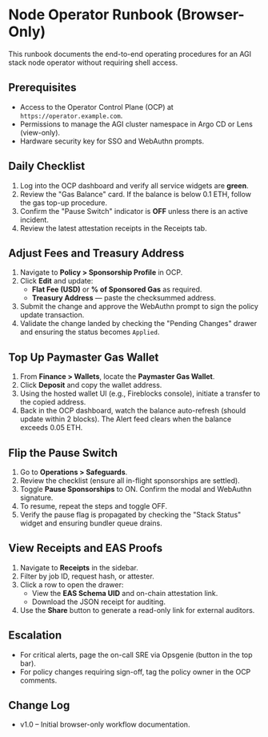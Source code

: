 # Node Operator Runbook (Browser-Only)

This runbook documents the end-to-end operating procedures for an AGI stack node operator without requiring shell access.

## Prerequisites
- Access to the Operator Control Plane (OCP) at `https://operator.example.com`.
- Permissions to manage the AGI cluster namespace in Argo CD or Lens (view-only).
- Hardware security key for SSO and WebAuthn prompts.

## Daily Checklist
1. Log into the OCP dashboard and verify all service widgets are **green**.
2. Review the "Gas Balance" card. If the balance is below 0.1 ETH, follow the gas top-up procedure.
3. Confirm the "Pause Switch" indicator is **OFF** unless there is an active incident.
4. Review the latest attestation receipts in the Receipts tab.

## Adjust Fees and Treasury Address
1. Navigate to **Policy > Sponsorship Profile** in OCP.
2. Click **Edit** and update:
   - **Flat Fee (USD)** or **% of Sponsored Gas** as required.
   - **Treasury Address** — paste the checksummed address.
3. Submit the change and approve the WebAuthn prompt to sign the policy update transaction.
4. Validate the change landed by checking the "Pending Changes" drawer and ensuring the status becomes `Applied`.

## Top Up Paymaster Gas Wallet
1. From **Finance > Wallets**, locate the **Paymaster Gas Wallet**.
2. Click **Deposit** and copy the wallet address.
3. Using the hosted wallet UI (e.g., Fireblocks console), initiate a transfer to the copied address.
4. Back in the OCP dashboard, watch the balance auto-refresh (should update within 2 blocks). The Alert feed clears when the balance exceeds 0.05 ETH.

## Flip the Pause Switch
1. Go to **Operations > Safeguards**.
2. Review the checklist (ensure all in-flight sponsorships are settled).
3. Toggle **Pause Sponsorships** to ON. Confirm the modal and WebAuthn signature.
4. To resume, repeat the steps and toggle OFF.
5. Verify the pause flag is propagated by checking the "Stack Status" widget and ensuring bundler queue drains.

## View Receipts and EAS Proofs
1. Navigate to **Receipts** in the sidebar.
2. Filter by job ID, request hash, or attester.
3. Click a row to open the drawer:
   - View the **EAS Schema UID** and on-chain attestation link.
   - Download the JSON receipt for auditing.
4. Use the **Share** button to generate a read-only link for external auditors.

## Escalation
- For critical alerts, page the on-call SRE via Opsgenie (button in the top bar).
- For policy changes requiring sign-off, tag the policy owner in the OCP comments.

## Change Log
- v1.0 – Initial browser-only workflow documentation.
